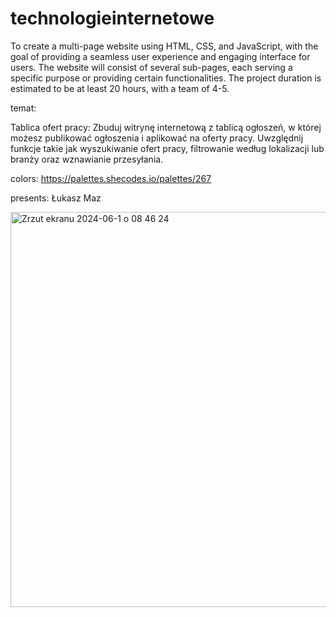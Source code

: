 # technologieinternetowe
To create a multi-page website using HTML, CSS, and JavaScript, with the goal of providing a seamless user experience and engaging interface for users. The website will consist of several sub-pages, each serving a specific purpose or providing certain functionalities. The project duration is estimated to be at least 20 hours, with a team of 4-5.



temat:

Tablica ofert pracy: Zbuduj witrynę internetową z tablicą ogłoszeń, w której możesz publikować ogłoszenia i aplikować na oferty pracy. Uwzględnij funkcje takie jak wyszukiwanie ofert pracy, filtrowanie według lokalizacji lub branży oraz wznawianie przesyłania.

colors: https://palettes.shecodes.io/palettes/267

presents: Łukasz Maz

<img width="632" alt="Zrzut ekranu 2024-06-1 o 08 46 24" src="https://github.com/bongoja/technologieinternetowe/assets/29802172/03119d7b-174a-405e-88a0-c7a7c79fea03">

